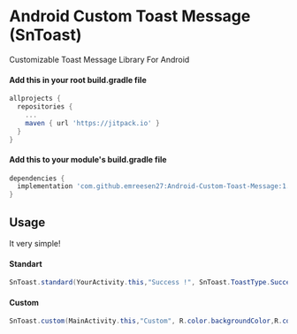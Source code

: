 # Android Custom Toast Message (SnToast)
Customizable Toast Message Library For Android

#### Add this in your root build.gradle file
```gradle
allprojects {
  repositories {
    ...
    maven { url 'https://jitpack.io' }
  }
}
```
#### Add this to your module's build.gradle file
```gradle
dependencies {
  implementation 'com.github.emreesen27:Android-Custom-Toast-Message:1.0.0'
}
```


## Usage
It very simple!

#### Standart
```java
SnToast.standard(YourActivity.this,"Success !", SnToast.ToastType.Success);
```

#### Custom
```java
SnToast.custom(MainActivity.this,"Custom", R.color.backgroundColor,R.color.textColor, R.drawable.customIcon);
```
